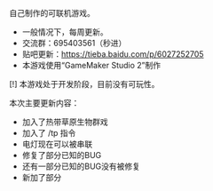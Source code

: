 自己制作的可联机游戏。
- 一般情况下，每周更新。
- 交流群：695403561（秒进）
- 贴吧更新：https://tieba.baidu.com/p/6027252705
- 本游戏使用“GameMaker Studio 2”制作

[!] 本游戏处于开发阶段，目前没有可玩性。

本次主要更新内容：
- 加入了热带草原生物群戏
- 加入了 /tp 指令
- 电灯现在可以被串联
- 修复了部分已知的BUG
- 还有一部分已知的BUG没有被修复
- 新加了部分

